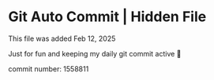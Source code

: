 # Git Auto Commit | Hidden File

This file was added Feb 12, 2025

Just for fun and keeping my daily git commit active 🤪

commit number: 1558811
